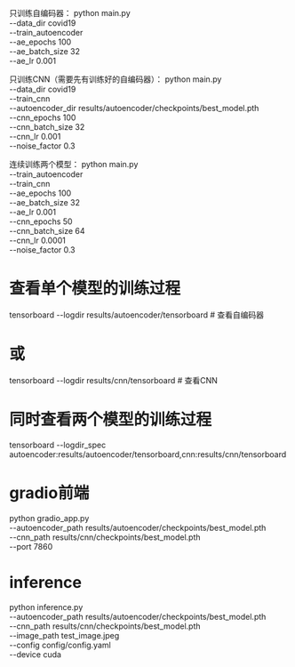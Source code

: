 只训练自编码器：
python main.py \
    --data_dir covid19 \
    --train_autoencoder \
    --ae_epochs 100 \
    --ae_batch_size 32 \
    --ae_lr 0.001

只训练CNN（需要先有训练好的自编码器）：
python main.py \
    --data_dir covid19 \
    --train_cnn \
    --autoencoder_dir results/autoencoder/checkpoints/best_model.pth \
    --cnn_epochs 100 \
    --cnn_batch_size 32 \
    --cnn_lr 0.001 \
    --noise_factor 0.3 

连续训练两个模型：
python main.py \
    --train_autoencoder \
    --train_cnn \
    --ae_epochs 100 \
    --ae_batch_size 32 \
    --ae_lr 0.001 \
    --cnn_epochs 50 \
    --cnn_batch_size 64 \
    --cnn_lr 0.0001 \
    --noise_factor 0.3

# 查看单个模型的训练过程
tensorboard --logdir results/autoencoder/tensorboard  # 查看自编码器
# 或
tensorboard --logdir results/cnn/tensorboard  # 查看CNN

# 同时查看两个模型的训练过程
tensorboard --logdir_spec autoencoder:results/autoencoder/tensorboard,cnn:results/cnn/tensorboard


# gradio前端
python gradio_app.py \
    --autoencoder_path results/autoencoder/checkpoints/best_model.pth \
    --cnn_path results/cnn/checkpoints/best_model.pth \
    --port 7860


# inference
python inference.py \
    --autoencoder_path results/autoencoder/checkpoints/best_model.pth \
    --cnn_path results/cnn/checkpoints/best_model.pth \
    --image_path test_image.jpeg \
    --config config/config.yaml \
    --device cuda